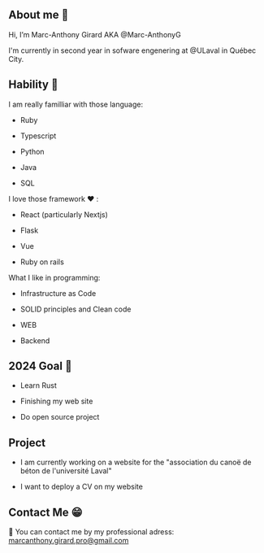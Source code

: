 ## About me :wave:

Hi, I’m Marc-Anthony Girard AKA @Marc-AnthonyG

I'm currently in second year in sofware engenering at @ULaval in Québec City.

## Hability :muscle:

I am really familliar with those language:
- Ruby

- Typescript

- Python 

- Java

- SQL

I love those framework ❤️ :

- React (particularly Nextjs)

- Flask

- Vue

- Ruby on rails

What I like in programming: 

- Infrastructure as Code

- SOLID principles and Clean code

- WEB

- Backend


## 2024 Goal :dart:

- Learn Rust

- Finishing my web site

- Do open source project


## Project

- I am currently working on a website for the "association du canoë de béton de l'université Laval"

- I want to deploy a CV on my website


## Contact Me :grin:

:email: You can contact me by my professional adress: marcanthony.girard.pro@gmail.com
